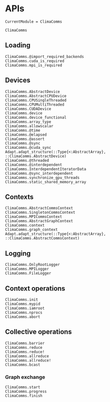 # APIs

```@meta
CurrentModule = ClimaComms
```

```@docs
ClimaComms
```

## Loading

```@docs
ClimaComms.@import_required_backends
ClimaComms.cuda_is_required
ClimaComms.mpi_is_required
```

## Devices

```@docs
ClimaComms.AbstractDevice
ClimaComms.AbstractCPUDevice
ClimaComms.CPUSingleThreaded
ClimaComms.CPUMultiThreaded
ClimaComms.CUDADevice
ClimaComms.device
ClimaComms.device_functional
ClimaComms.array_type
ClimaComms.allowscalar
ClimaComms.@time
ClimaComms.@elapsed
ClimaComms.@assert
ClimaComms.@sync
ClimaComms.@cuda_sync
Adapt.adapt_structure(::Type{<:AbstractArray}, ::ClimaComms.AbstractDevice)
ClimaComms.@threaded
ClimaComms.@interdependent
ClimaComms.InterdependentIteratorData
ClimaComms.@sync_interdependent
ClimaComms.synchronize_gpu_threads
ClimaComms.static_shared_memory_array
```

## Contexts

```@docs
ClimaComms.AbstractCommsContext
ClimaComms.SingletonCommsContext
ClimaComms.MPICommsContext
ClimaComms.AbstractGraphContext
ClimaComms.context
ClimaComms.graph_context
Adapt.adapt_structure(::Type{<:AbstractArray}, ::ClimaComms.AbstractCommsContext)
```

## Logging

```@docs
ClimaComms.OnlyRootLogger
ClimaComms.MPILogger
ClimaComms.FileLogger
```

## Context operations

```@docs
ClimaComms.init
ClimaComms.mypid
ClimaComms.iamroot
ClimaComms.nprocs
ClimaComms.abort
```

## Collective operations

```@docs
ClimaComms.barrier
ClimaComms.reduce
ClimaComms.reduce!
ClimaComms.allreduce
ClimaComms.allreduce!
ClimaComms.bcast
```

### Graph exchange

```@docs
ClimaComms.start
ClimaComms.progress
ClimaComms.finish
```

